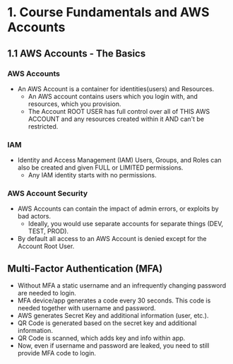 # 1. Course Fundamentals and AWS Accounts

## 1.1 AWS Accounts - The Basics
### AWS Accounts
- An AWS Account is a container for identities(users) and Resources.
    - An AWS account contains users which you login with, and resources, which you provision.
    - The Account ROOT USER has full control over all of THIS AWS ACCOUNT and any resources created within it AND can't be restricted.
### IAM
- Identity and Access Management (IAM) Users, Groups, and Roles can also be created and given FULL or LIMITED permissions.
    - Any IAM identity starts with no permissions.
### AWS Account Security
- AWS Accounts can contain the impact of admin errors, or exploits by bad actors.
    - Ideally, you would use separate accounts for separate things (DEV, TEST, PROD).
- By default all access to an AWS Account is denied except for the Account Root User.

## Multi-Factor Authentication (MFA)
- Without MFA a static username and an infrequently changing password are needed to login.
- MFA device/app generates a code every 30 seconds. This code is needed together with username and password.
- AWS generates Secret Key and additional information (user, etc.).
- QR Code is generated based on the secret key and additional information.
- QR Code is scanned, which adds key and info within app.
- Now, even if username and password are leaked, you need to still provide MFA code to login.